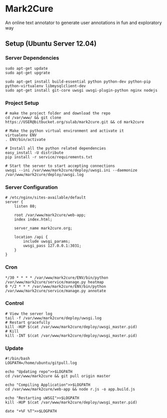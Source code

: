 # Mark2Cure

An online text annotator to generate user annotations in fun and exploratory way

## Setup (Ubuntu Server 12.04)

### Server Dependencies

    sudo apt-get update
    sudo apt-get upgrate

    sudo apt-get install build-essential python python-dev python-pip python-virtualenv libmysqlclient-dev
    sudo apt-get install git-core uwsgi uwsgi-plugin-python nginx nodejs

### Project Setup

    # make the project folder and download the repo
    cd /var/www/ && git clone https://USER@bitbucket.org/sulab/mark2cure.git && cd mark2cure
    
    # Make the python virtual environment and activate it
    virtualenv ENV
    . ENV/bin/activate
    
    # Install all the python related dependencies 
    easy_install -U distribute
    pip install -r service/requirements.txt

    # Start the server to start accepting connections
    uwsgi --ini /var/www/mark2cure/deploy/uwsgi.ini --daemonize /var/www/mark2cure/deploy/uwsgi.log

### Server Configuration

    # /etc/nginx/sites-available/default
    server {
        listen 80;

        root /var/www/mark2cure/web-app;
        index index.html;

        server_name mark2cure.org;

        location /api {
            include uwsgi_params;
            uwsgi_pass 127.0.0.1:3031;
        }
    }

### Cron

    */30 * * * * /var/www/mark2cure/ENV/bin/python /var/www/mark2cure/service/manage.py heatmap
    0 */2 * * * /var/www/mark2cure/ENV/bin/python /var/www/mark2cure/service/manage.py annotate

### Control

    # View the server log
    tail -f /var/www/mark2cure/deploy/uwsgi.log
    # Restart gracefully
    kill -HUP $(cat /var/www/mark2cure/deploy/uwsgi_master.pid)
    # Kill
    kill -INT $(cat /var/www/mark2cure/deploy/uwsgi_master.pid)

### Update

    #!/bin/bash
    LOGPATH=/home/ubuntu/gitpull.log

    echo "Updating repo">>$LOGPATH
    cd /var/www/mark2cure && git pull origin master

    echo "Compiling Application">>$LOGPATH
    cd /var/www/mark2cure/web-app && node r.js -o app.build.js

    echo "Restarting uWSGI">>$LOGPATH
    kill -HUP $(cat /var/www/mark2cure/deploy/uwsgi_master.pid)

    date "+%F %T">>$LOGPATH
